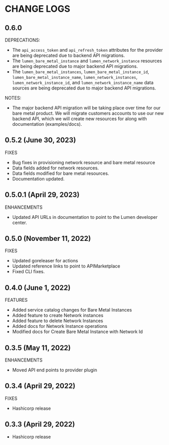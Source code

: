 # CHANGE LOGS
## 0.6.0
DEPRECATIONS:
- The `api_access_token` and `api_refresh_token` attributes for the provider are being deprecated due to backend API migrations.
- The `lumen_bare_metal_instance` and `lumen_network_instance` resources are being deprecated due to major backend API migrations.
- The `lumen_bare_metal_instances`, `lumen_bare_metal_instance_id`, `lumen_bare_metal_instance_name`, `lumen_network_instances`,  
`lumen_network_instance_id`, and `lumen_network_instance_name` data sources are being deprecated due to major backend API migrations.

NOTES:
- The major backend API migration will be taking place over time for our bare metal product.  We will migrate customers 
accounts to use our new backend API, which we will create new resources for along with documentation (examples/docs).

## 0.5.2 (June 30, 2023)
FIXES
- Bug fixes in provisioning network resource and bare metal resource
- Data fields added for network resources.
- Data fields modified for bare metal resources.
- Documentation updated.

## 0.5.0.1 (April 29, 2023)
ENHANCEMENTS
- Updated API URLs in documentation to point to the Lumen developer center.

## 0.5.0 (November 11, 2022)
FIXES
- Updated goreleaser for actions
- Updated reference links to point to APIMarketplace
- Fixed CLI fixes.

## 0.4.0 (June 1, 2022)
FEATURES
- Added service catalog changes for Bare Metal Instances
- Added feature to create Network instances
- Added feature to delete Network Instances
- Added docs for Network Instance operations
- Modified docs for Create Bare Metal Instance with Network Id
 
## 0.3.5 (May 11, 2022)
ENHANCEMENTS
- Moved API end points to provider plugin

## 0.3.4 (April 29, 2022)
FIXES
- Hashicorp release

## 0.3.3 (April 29, 2022)
- Hashicorp release

